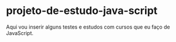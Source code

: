 # projeto-de-estudo-java-script
Aqui vou inserir alguns testes e estudos com cursos que eu faço de JavaScript.

